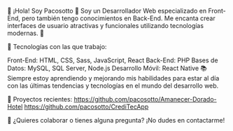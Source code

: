 🌟 ¡Hola! Soy Pacosotto 👋
Soy un Desarrollador Web especializado en Front-End, pero también tengo conocimientos en Back-End. Me encanta crear interfaces de usuario atractivas y funcionales utilizando tecnologías modernas. 🚀

🔧 Tecnologías con las que trabajo:

Front-End: HTML, CSS, Sass, JavaScript, React
Back-End: PHP
Bases de Datos: MySQL, SQL Server, Node.js
Desarrollo Móvil: React Native
📚 Siempre estoy aprendiendo y mejorando mis habilidades para estar al día con las últimas tendencias y tecnologías en el mundo del desarrollo web.

🌱 Proyectos recientes:
https://github.com/pacosotto/Amanecer-Dorado-Hotel
https://github.com/pacosotto/CrediTecApp

💬 ¿Quieres colaborar o tienes alguna pregunta?
¡No dudes en contactarme!

<!--
**pacosotto/pacosotto** is a ✨ _special_ ✨ repository because its `README.md` (this file) appears on your GitHub profile.

Here are some ideas to get you started:

- 🔭 I’m currently working on ...
- 🌱 I’m currently learning ...
- 👯 I’m looking to collaborate on ...
- 🤔 I’m looking for help with ...
- 💬 Ask me about ...
- 📫 How to reach me: ...
- 😄 Pronouns: ...
- ⚡ Fun fact: ...
-->
